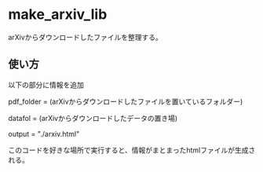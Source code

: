 # make_arxiv_lib

arXivからダウンロードしたファイルを整理する。

## 使い方

以下の部分に情報を追加

pdf_folder = (arXivからダウンロードしたファイルを置いているフォルダー)

datafol    = (arXivからダウンロードしたデータの置き場)

output     = "./arxiv.html"

このコードを好きな場所で実行すると、情報がまとまったhtmlファイルが生成される。

